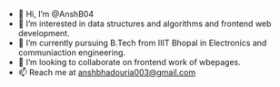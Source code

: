 - 👋 Hi, I’m @AnshB04
- 👀 I’m interested in data structures and algorithms and frontend web development.
- 🌱 I’m currently pursuing B.Tech from IIIT Bhopal in Electronics and communiaction engineering.
- 💞️ I’m looking to collaborate on frontend work of wbepages.
- 📫 Reach me at anshbhadouria003@gmail.com

<!---
AnshB04/AnshB04 is a ✨ special ✨ repository because its `README.md` (this file) appears on your GitHub profile.
You can click the Preview link to take a look at your changes.
--->
